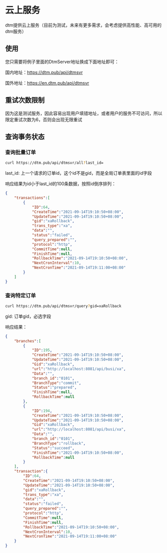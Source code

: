 # 云上服务

dtm提供云上服务（目前为测试，未来有更多需求，会考虑提供高性能、高可用的dtm服务）

## 使用

您只需要将例子里面的DtmServer地址换成下面地址即可：

国内地址：https://dtm.pub/api/dtmsvr

国外地址：https://en.dtm.pub/api/dtmsvr

## 重试次数限制

因为这是测试服务，因此容易出现用户填错地址，或者用户的服务不可访问，所以限定重试次数为6，否则会出现无限重试

## 查询事务状态

### 查询批量订单

``` bash
curl https://dtm.pub/api/dtmsvr/all?last_id=
```

last_id: 上一个请求的订单id，这个id不是gid，而是全局订单表里面的id字段

响应结果为id小于last_id的100条数据，按照id倒序排列：

``` json
{
    "transactions":[
        {
            "ID":64,
            "CreateTime":"2021-09-14T19:10:50+08:00",
            "UpdateTime":"2021-09-14T19:10:50+08:00",
            "gid":"xaRollback",
            "trans_type":"xa",
            "data":"",
            "status":"failed",
            "query_prepared":"",
            "protocol":"http",
            "CommitTime":null,
            "FinishTime":null,
            "RollbackTime":"2021-09-14T19:10:50+08:00",
            "NextCronInterval":10,
            "NextCronTime":"2021-09-14T19:11:00+08:00"
        }
    ]
}
```

### 查询特定订单

``` bash
curl https://dtm.pub/api/dtmsvr/query?gid=xaRollback
```

gid: 订单gid，必选字段

响应结果：

``` json
{
    "branches":[
        {
            "ID":195,
            "CreateTime":"2021-09-14T19:10:50+08:00",
            "UpdateTime":"2021-09-14T19:10:50+08:00",
            "Gid":"xaRollback",
            "url":"http://localhost:8081/api/busi/xa",
            "Data":"",
            "branch_id":"0101",
            "BranchType":"commit",
            "Status":"prepared",
            "FinishTime":null,
            "RollbackTime":null
        },
        {
            "ID":194,
            "CreateTime":"2021-09-14T19:10:50+08:00",
            "UpdateTime":"2021-09-14T19:10:50+08:00",
            "Gid":"xaRollback",
            "url":"http://localhost:8081/api/busi/xa",
            "Data":"",
            "branch_id":"0101",
            "BranchType":"rollback",
            "Status":"succeed",
            "FinishTime":"2021-09-14T19:10:50+08:00",
            "RollbackTime":null
        }
    ],
    "transaction":{
        "ID":64,
        "CreateTime":"2021-09-14T19:10:50+08:00",
        "UpdateTime":"2021-09-14T19:10:50+08:00",
        "gid":"xaRollback",
        "trans_type":"xa",
        "data":"",
        "status":"failed",
        "query_prepared":"",
        "protocol":"http",
        "CommitTime":null,
        "FinishTime":null,
        "RollbackTime":"2021-09-14T19:10:50+08:00",
        "NextCronInterval":10,
        "NextCronTime":"2021-09-14T19:11:00+08:00"
    }
}
```
